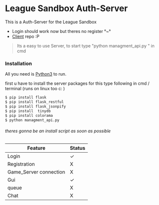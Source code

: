 # League Sandbox Auth-Server

This is a Auth-Server for the League Sandbox
  - Login should work now but theres no register °~°
  - [Client](https://github.com/oOHiyoriOo/Leaue_sandbox_client) repo :P

> Its a easy to use Server, to start type "python managment_api.py <port> " in cmd

### Installation
All you need is [Python3](https://www.python.org/downloads/release/python-368/) to run.

first u have to install the server packages for this type following in cmd / terminal (runs on linux too c: )
```sh
$ pip install flask
$ pip install flask_restful
$ pip install flask_jsonpify
$ pip install  tinydb
$ pip install colorama
$ python managment_api.py
```
###### theres gonna be an install script as soon as possible


|Feature | Status |
| ------ | ------ |
| Login | ✓ |
| Registration | X |
| Game_Server connection | X |
| Gui | ✓ |
| queue | X |
| Chat | X |
